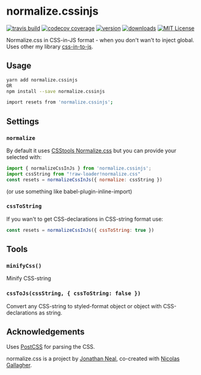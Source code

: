 # normalize.cssinjs

[![travis build](https://img.shields.io/travis/J-Kallunki/normalize.cssinjs.svg?style=flat-square)](https://travis-ci.org/J-Kallunki/normalize.cssinjs)
[![codecov coverage](https://img.shields.io/codecov/c/github/J-Kallunki/normalize.cssinjs.svg?style=flat-square)](https://codecov.io/github/J-Kallunki/normalize.cssinjs)
[![version](https://img.shields.io/npm/v/normalize.cssinjs.svg?style=flat-square)](http://npm.im/normalize.cssinjs)
[![downloads](https://img.shields.io/npm/dm/normalize.cssinjs.svg?style=flat-square)](http://npm-stat.com/charts.html?package=normalize.cssinjs&from=2015-08-01)
[![MIT License](https://img.shields.io/npm/l/normalize.cssinjs.svg?style=flat-square)](http://opensource.org/licenses/MIT) 

Normalize.css in CSS-in-JS format - when you don't wan't to inject global. Uses other my library [css-in-to-js](https://github.com/J-Kallunki/css-in-to-js).

## Usage

```bash
yarn add normalize.cssinjs
OR
npm install --save normalize.cssinjs
```
```bash
import resets from 'normalize.cssinjs';
```

## Settings

### `normalize`

By default it uses [CSStools Normalize.css](https://github.com/csstools/normalize.css/) but you can provide your selected with:

```javascript
import { normalizeCssInJs } from 'normalize.cssinjs';
import cssString from "!raw-loader!normalize.css"
const resets = normalizeCssInJs({ normalize: cssString })
```
(or use something like babel-plugin-inline-import)

### `cssToString`

If you wan't to get CSS-declarations in CSS-string format use:
```javascript
const resets = normalizeCssInJs({ cssToString: true })
```

## Tools

### `minifyCss()`

Minify CSS-string

### `cssToJs(cssString, { cssToString: false })`

Convert any CSS-string to styled-format object or object with CSS-declarations as string.

## Acknowledgements

Uses [PostCSS](https://github.com/postcss/postcss) for parsing the CSS.

normalize.css is a project by [Jonathan Neal](https://github.com/jonathantneal), co-created with [Nicolas Gallagher](https://github.com/necolas).
